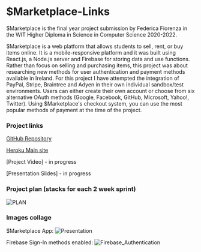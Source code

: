 # $Marketplace-Links

$Marketplace is the final year project submission by Federica Fiorenza in the WIT Higher Diploma in Science in Computer Science 2020-2022.

$Marketplace is a web platform that allows students to sell, rent, or buy items online.
It is a mobile-responsive platform and it was built using React.js, a Node.js server and Firebase for storing data and use functions.
Rather than focus on selling and purchasing items, this project was about researching new methods for user authentication and payment methods available in Ireland.
For this project I have attempted the integration of PayPal, Stripe, Braintree and Adyen in their own individual sandbox/test environments.
Users can either create their own account or choose from six alternative OAuth methods (Google, Facebook, GitHub, Microsoft, Yahoo!, Twitter). Using $Marketplace's checkout system, you can use the most popular methods of payment at the time of the project.


### Project links
[GitHub Repository](https://github.com/fedaxl/student-marketplace)

[Heroku Main site](https://s-marketplace.herokuapp.com/)

[Project Video] - in progress

[Presentation Slides] - in progress

### Project plan (stacks for each 2 week sprint)
![PLAN](https://user-images.githubusercontent.com/22814086/163736921-d09c7178-7908-4205-a044-e8d53718d579.jpg)


### Images collage
$Marketplace App:
![Presentation](https://user-images.githubusercontent.com/22814086/163735392-47f4483f-860b-405d-bc9f-bc54570815e0.jpg)

Firebase Sign-In methods enabled:
![Firebase_Authentication](https://user-images.githubusercontent.com/22814086/163735394-90d2c7a0-3b94-40d1-97f6-295f7c3605c2.jpg)


